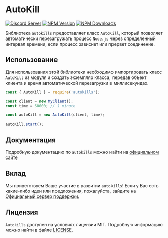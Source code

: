 # AutoKill

[![Discord Server](https://img.shields.io/discord/796504104565211187?color=7289da&logo=discord&logoColor=white)](https://discord.gg/EuSbT5HH8b)
[![NPM Version](https://img.shields.io/npm/v/autokills.svg?maxAge=3600)](https://www.npmjs.com/package/autokills)
[![NPM Downloads](https://img.shields.io/npm/dt/autokills.svg?maxAge=3600)](https://www.npmjs.com/package/autokills)


Библиотека `autokills` предоставляет класс `AutoKill`, который позволяет автоматически перезагружать процесс `Node.js` через определенный интервал времени, если процесс зависнет или прервет соединение.

## Использование
Для использования этой библиотеки необходимо импортировать класс `AutoKill` из модуля и создать экземпляр класса, передав объект клиента и время автоматической перезагрузки в миллисекундах.

```js
const { AutoKill } = require('autokills');

const client = new MyClient();
const time = 60000; // 1 minute

const autoKill = new AutoKill(client, time);

autoKill.start();
```

## Документация

Подробную документацию по `autokills` можно найти на <a href="https://Sempai-07.github.io/dosc-autokills">официальном сайте</a>

## Вклад

Мы приветствуем Ваше участие в развитии `autokills`! Если у Вас есть какие-либо идеи или предложения, пожалуйста, зайдите на <a href="https://discord.gg/j8G7jhHMbs">Официальный сервер поддержки</a>.

## Лицензия

`Autokills` доступен на условиях лицензии MIT. Подробную информацию можно найти в файле <a href="https://github.com/Sempai-07/autokills/main/LICENSE">LICENSE</a>.